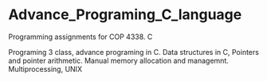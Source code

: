 # Advance_Programing_C_language
Programming assignments for COP 4338. C

  Programing 3 class, advance programing in C.
Data structures in C, Pointers and pointer arithmetic. Manual memory allocation and managemnt.
Multiprocessing, UNIX
